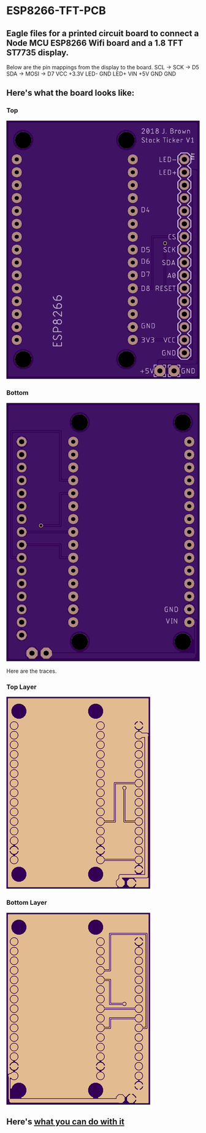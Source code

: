 # ESP8266-TFT-PCB
## Eagle files for a printed circuit board to connect a Node MCU ESP8266 Wifi board and a 1.8 TFT ST7735 display.

Below are the pin mappings from the display to the board. 
SCL ->  SCK   ->  D5
SDA ->  MOSI  ->  D7
VCC     +3.3V
LED-    GND
LED+    VIN +5V
GND     GND

## Here's what the board looks like:

### Top

![Top](images/top.png)

### Bottom
![Bottom](images/bottom.png)

Here are the traces.

### Top Layer
![Top Layer](images/top-layer.png)

### Bottom Layer
![Bottom Layer](images/bottom-layer.png)

## Here's [what you can do with it](https://github.com/brownjd/ESPStockTicker) 
